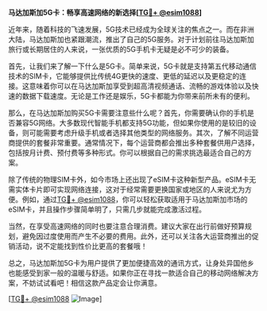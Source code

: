 **马达加斯加5G卡：畅享高速网络的新选择[[TG💪+ @esim1088](https://t.me/s/esim1088)]**

近年来，随着科技的飞速发展，5G技术已经成为全球关注的焦点之一。而在非洲大陆，马达加斯加也紧跟潮流，推出了自己的5G服务。对于计划前往马达加斯加旅行或长期居住的人来说，一张优质的5G手机卡无疑是必不可少的装备。

首先，让我们来了解一下什么是5G卡。简单来说，5G卡就是支持第五代移动通信技术的SIM卡，它能够提供比传统4G更快的速度、更低的延迟以及更稳定的连接。这意味着你可以在马达加斯加享受到超高清视频通话、流畅的游戏体验以及快速的数据下载速度。无论是工作还是娱乐，5G卡都能为你带来前所未有的便利。

那么，在马达加斯加购买5G卡需要注意些什么呢？首先，你需要确认你的手机是否兼容5G网络。大多数现代智能手机都支持5G功能，但如果你使用的是较旧的设备，则可能需要考虑升级手机或者选择其他类型的网络服务。其次，了解不同运营商提供的套餐非常重要。通常情况下，每个运营商都会推出多种套餐供用户选择，包括按月计费、预付费等多种形式。你可以根据自己的需求挑选最适合自己的方案。

除了传统的物理SIM卡外，如今市场上还出现了eSIM卡这种新型产品。eSIM卡无需实体卡片即可实现网络连接，这对于经常需要更换国家或地区的人来说尤为方便。例如，通过[TG💪+ @esim1088](https://t.me/s/esim1088)，你可以轻松获取适用于马达加斯加市场的eSIM卡，并且操作步骤简单明了，只需几步就能完成激活过程。

当然，在享受高速网络的同时也要注意合理消费。建议大家在出行前做好预算规划，避免因过度使用而产生不必要的费用。此外，还可以关注各大运营商推出的促销活动，说不定能找到性价比更高的套餐哦！

总之，马达加斯加5G卡为用户提供了更加便捷高效的通讯方式，让身处异国他乡也能感受到家一般的温暖与舒适。如果你正在寻找一款适合自己的移动网络解决方案，不妨试试看吧！相信这款产品定会让你满意。

[[TG💪+ @esim1088](https://t.me/s/esim1088) ![Image](https://i.postimg.cc/4NQfJmqS/Snipaste-2025-05-13-00-14-12.png)]